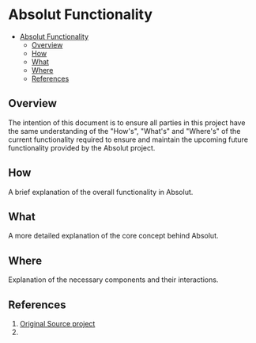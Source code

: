 # Absolut Functionality

- [Absolut Functionality](#absolut-functionality)
  - [Overview](#overview)
  - [How](#how)
  - [What](#what)
  - [Where](#where)
  - [References](#references)

## Overview
The intention of this document is to ensure all parties in this project have the same understanding of the "How's", "What's" and "Where's" of the current functionality required to ensure and maintain the upcoming future functionality provided by the Absolut project.


## How

A brief explanation of the overall functionality in Absolut.

## What

A more detailed explanation of the core concept behind Absolut.

## Where

Explanation of the necessary components and their interactions. 

## References

1. [Original Source project](https://github.com/csi-greifflab/Absolut)
2. 
